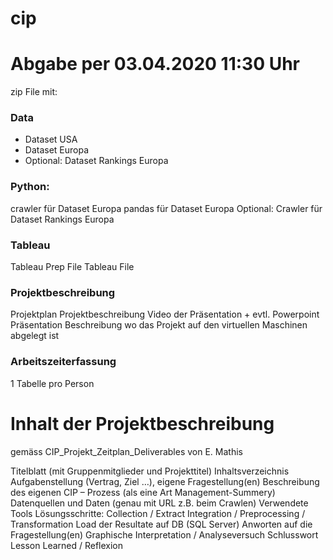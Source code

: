 # cip
# Abgabe per 03.04.2020 11:30 Uhr
zip File mit:

### Data 
* Dataset USA
* Dataset Europa
* Optional: Dataset Rankings Europa
### Python: 
crawler für Dataset Europa
pandas für Dataset Europa
Optional: Crawler für Dataset Rankings Europa
### Tableau
Tableau Prep File
Tableau File

### Projektbeschreibung
Projektplan
Projektbeschreibung 
Video der Präsentation + evtl. Powerpoint Präsentation
Beschreibung wo das Projekt auf den virtuellen Maschinen abgelegt ist

### Arbeitszeiterfassung
1 Tabelle pro Person 

# Inhalt der Projektbeschreibung
gemäss CIP_Projekt_Zeitplan_Deliverables von E. Mathis

Titelblatt (mit Gruppenmitglieder und Projekttitel)
Inhaltsverzeichnis
Aufgabenstellung (Vertrag, Ziel …), eigene Fragestellung(en)
Beschreibung des eigenen CIP – Prozess (als eine Art Management-Summery)
Datenquellen und Daten (genau mit URL z.B. beim Crawlen)
Verwendete Tools
Lösungsschritte:
Collection / Extract
Integration / Preprocessing / Transformation
Load der Resultate auf DB (SQL Server)
Anworten auf die Fragestellung(en)
Graphische Interpretation / Analyseversuch 
Schlusswort
Lesson Learned / Reflexion


